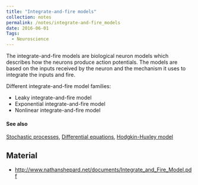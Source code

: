 ```yaml
---
title: "Integrate-and-fire models"
collection: notes
permalink: /notes/integrate-and-fire_models
date: 2016-06-01
Tags:
  - Neuroscience
---
```


The integrate-and-fire models are biological neuron models which describes how the neurons produce action potentials. The models are based on the inputs received by the neuron and the mechanism it uses to integrate the inputs and fire.

Different integrate-and-fire model families:
* Leaky integrate-and-fire model
* Exponential integrate-and-fire model
* Nonlinear integrate-and-fire model


#### See also
[Stochastic processes](/notes/stochastic_processes), [Differential equations](/notes/differential_equations), [Hodgkin-Huxley model](/notes/hodgkin-huxley_model)


## Material
* http://www.nathanshepard.net/documents/Integrate_and_Fire_Model.pdf






